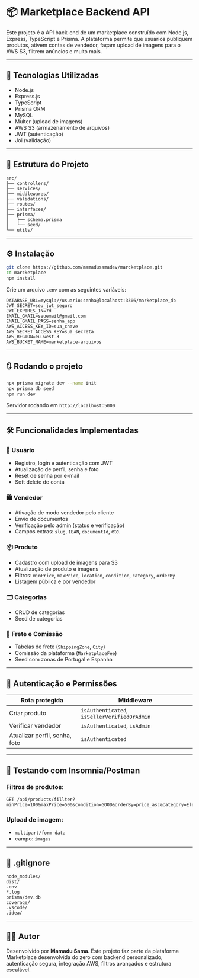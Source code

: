 # 📦 Marketplace Backend API

Este projeto é a API back-end de um marketplace construído com Node.js, Express, TypeScript e Prisma. A plataforma permite que usuários publiquem produtos, ativem contas de vendedor, façam upload de imagens para o AWS S3, filtrem anúncios e muito mais.

---

## 🚀 Tecnologias Utilizadas

- Node.js
- Express.js
- TypeScript
- Prisma ORM
- MySQL
- Multer (upload de imagens)
- AWS S3 (armazenamento de arquivos)
- JWT (autenticação)
- Joi (validação)

---

## 📁 Estrutura do Projeto

```
src/
├── controllers/
├── services/
├── middlewares/
├── validations/
├── routes/
├── interfaces/
├── prisma/
│   ├── schema.prisma
│   └── seed/
└── utils/
```

---

## ⚙️ Instalação

```bash
git clone https://github.com/mamadusamadev/marcketplace.git
cd marcketplace
npm install
```

Crie um arquivo `.env` com as seguintes variáveis:

```env
DATABASE_URL=mysql://usuario:senha@localhost:3306/marketplace_db
JWT_SECRET=seu_jwt_seguro
JWT_EXPIRES_IN=7d
EMAIL_GMAIL=seuemail@gmail.com
EMAIL_GMAIL_PASS=senha_app
AWS_ACCESS_KEY_ID=sua_chave
AWS_SECRET_ACCESS_KEY=sua_secreta
AWS_REGION=eu-west-3
AWS_BUCKET_NAME=marketplace-arquivos
```

---

## 🔃 Rodando o projeto

```bash
npx prisma migrate dev --name init
npx prisma db seed
npm run dev
```

Servidor rodando em `http://localhost:5000`

---

## 🛠 Funcionalidades Implementadas

### 👤 Usuário
- Registro, login e autenticação com JWT
- Atualização de perfil, senha e foto
- Reset de senha por e-mail
- Soft delete de conta

### 🛍️ Vendedor
- Ativação de modo vendedor pelo cliente
- Envio de documentos
- Verificação pelo admin (status e verificação)
- Campos extras: `slug`, `IBAN`, `documentId`, etc.

### 📦 Produto
- Cadastro com upload de imagens para S3
- Atualização de produto e imagens
- Filtros: `minPrice`, `maxPrice`, `location`, `condition`, `category`, `orderBy`
- Listagem pública e por vendedor

### 🗂️ Categorias
- CRUD de categorias
- Seed de categorias

### 🚚 Frete e Comissão
- Tabelas de frete (`ShippingZone`, `City`)
- Comissão da plataforma (`MarketplaceFee`)
- Seed com zonas de Portugal e Espanha

---

## 🔐 Autenticação e Permissões

| Rota protegida                   | Middleware                          |
|----------------------------------|-------------------------------------|
| Criar produto                    | `isAuthenticated`, `isSellerVerifiedOrAdmin` |
| Verificar vendedor               | `isAuthenticated`, `isAdmin`        |
| Atualizar perfil, senha, foto    | `isAuthenticated`                   |

---

## 🧪 Testando com Insomnia/Postman

### Filtros de produtos:
```http
GET /api/products/fillter?minPrice=100&maxPrice=500&condition=GOOD&orderBy=price_asc&category=Eletrônicos
```

### Upload de imagem:
- `multipart/form-data`
- campo: `images`

---

## 📂 .gitignore

```gitignore
node_modules/
dist/
.env
*.log
prisma/dev.db
coverage/
.vscode/
.idea/
```

---

## 👨‍💻 Autor

Desenvolvido por **Mamadu Sama**. Este projeto faz parte da plataforma Marketplace desenvolvida do zero com backend personalizado, autenticação segura, integração AWS, filtros avançados e estrutura escalável.
